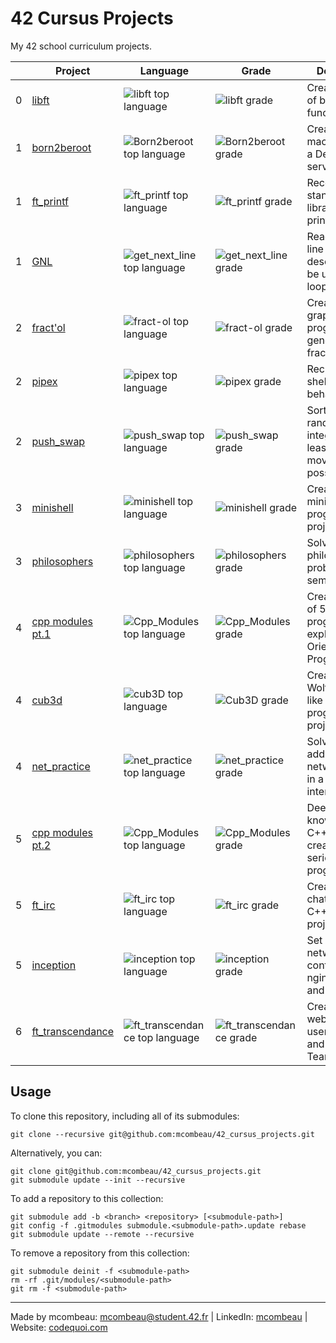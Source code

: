 # 42 Cursus Projects

My 42 school curriculum projects.

|     | Project                                                          | Language                                                                                                                  | Grade                                                                                              | Description                                                                     |
| --- | ---------------------------------------------------------------- | ------------------------------------------------------------------------------------------------------------------------- | -------------------------------------------------------------------------------------------------- | ------------------------------------------------------------------------------- |
| 0   | [libft](https://github.com/mcombeau/libft)                       | ![libft top language](https://img.shields.io/github/languages/top/mcombeau/libft?style=flat-square)                       | ![libft grade](https://img.shields.io/badge/:-125%25-success?style=flat-square&logo=42)            | Create a library of basic C functions.                                          |
| 1   | [born2beroot](https://github.com/mcombeau/Born2beroot)           | ![Born2beroot top language](https://img.shields.io/github/languages/top/mcombeau/Born2beroot?style=flat-square)           | ![Born2beroot grade](https://img.shields.io/badge/:-125%25-success?style=flat-square&logo=42)      | Create a virtual machine to host a Debian server.                               |
| 1   | [ft_printf](https://github.com/mcombeau/ft_printf)               | ![ft_printf top language](https://img.shields.io/github/languages/top/mcombeau/ft_printf?style=flat-square)               | ![ft_printf grade](https://img.shields.io/badge/:-125%25-success?style=flat-square&logo=42)        | Recode the standard C library function, printf.                                 |
| 1   | [GNL](https://github.com/mcombeau/get_next_line)                 | ![get_next_line top language](https://img.shields.io/github/languages/top/mcombeau/get_next_line?style=flat-square)       | ![get_next_line grade](https://img.shields.io/badge/:-125%25-success?style=flat-square&logo=42)    | Read a single line from a file descriptor, can be used in a loop.               |
| 2   | [fract'ol](https://github.com/mcombeau/fract-ol)                 | ![fract-ol top language](https://img.shields.io/github/languages/top/mcombeau/fract-ol?style=flat-square)                 | ![fract-ol grade](https://img.shields.io/badge/:-125%25-success?style=flat-square&logo=42)         | Create a graphical program to generate fractals.                                |
| 2   | [pipex](https://github.com/mcombeau/pipex)                       | ![pipex top language](https://img.shields.io/github/languages/top/mcombeau/pipex?style=flat-square)                       | ![pipex grade](https://img.shields.io/badge/:-118%25-success?style=flat-square&logo=42)            | Recreate the shell pipe behavior.                                               |
| 2   | [push_swap](https://github.com/mcombeau/push_swap)               | ![push_swap top language](https://img.shields.io/github/languages/top/mcombeau/push_swap?style=flat-square)               | ![push_swap grade](https://img.shields.io/badge/:-100%25-success?style=flat-square&logo=42)        | Sort a list of random integers in the least amount of moves possible.           |
| 3   | [minishell](https://github.com/mcombeau/minishell)               | ![minishell top language](https://img.shields.io/github/languages/top/mcombeau/minishell?style=flat-square)               | ![minishell grade](https://img.shields.io/badge/:-99%25-success?style=flat-square&logo=42)         | Create a minitature shell program. Team project.                                |
| 3   | [philosophers](https://github.com/mcombeau/philosophers)         | ![philosophers top language](https://img.shields.io/github/languages/top/mcombeau/philosophers?style=flat-square)         | ![philosophers grade](https://img.shields.io/badge/:-125%25-success?style=flat-square&logo=42)     | Solve the dining philosophers problem with semaphores.                          |
| 4   | [cpp modules pt.1](https://github.com/mcombeau/Cpp_Modules)      | ![Cpp_Modules top language](https://img.shields.io/github/languages/top/mcombeau/Cpp_Modules?style=flat-square)           | ![Cpp_Modules grade](https://img.shields.io/badge/:-100%25-success?style=flat-square&logo=42)      | Create a series of 5 small C++ programs to explore Object-Oriented Programming. |
| 4   | [cub3d](https://github.com/mcombeau/cub3D.git)                   | ![cub3D top language](https://img.shields.io/github/languages/top/mcombeau/cub3D?style=flat-square)                       | ![Cub3D grade](https://img.shields.io/badge/:-115%25-success?style=flat-square&logo=42)            | Create a Wolfenstein3D-like maze program. Team project.                         |
| 4   | [net_practice](https://github.com/mcombeau/net_practice)         | ![net_practice top language](https://img.shields.io/github/languages/top/mcombeau/net_practice?style=flat-square)         | ![net_practice grade](https://img.shields.io/badge/:-100%25-success?style=flat-square&logo=42)     | Solve IP addressing and network issues in a training interface.                 |
| 5   | [cpp modules pt.2](https://github.com/mcombeau/Cpp_Modules)      | ![Cpp_Modules top language](https://img.shields.io/github/languages/top/mcombeau/Cpp_Modules?style=flat-square)           | ![Cpp_Modules grade](https://img.shields.io/badge/:-100%25-success?style=flat-square&logo=42)      | Deepen knowledge of C++ by creating a series of small programs.                 |
| 5   | [ft_irc](https://github.com/mcombeau/ft_irc)                     | ![ft_irc top language](https://img.shields.io/github/languages/top/mcombeau/ft_irc?style=flat-square)                     | ![ft_irc grade](https://img.shields.io/badge/:-100%25-success?style=flat-square&logo=42)           | Create an IRC chat server in C++. Team project.                                 |
| 5   | [inception](https://github.com/mcombeau/inception)               | ![inception top language](https://img.shields.io/github/languages/top/mcombeau/inception?style=flat-square)               | ![inception grade](https://img.shields.io/badge/:-100%25-success?style=flat-square&logo=42)        | Set up a Docker network with containers for nginx, mariadb, and wordpress.      |
| 6   | [ft_transcendance](https://github.com/mcombeau/ft_transcendance) | ![ft_transcendance top language](https://img.shields.io/github/languages/top/mcombeau/ft_transcendance?style=flat-square) | ![ft_transcendance grade](https://img.shields.io/badge/:-100%25-success?style=flat-square&logo=42) | Create a website where users can chat and play pong. Team project.              |

## Usage

To clone this repository, including all of its submodules:

```shell
git clone --recursive git@github.com:mcombeau/42_cursus_projects.git
```

Alternatively, you can:

```shell
git clone git@github.com:mcombeau/42_cursus_projects.git
git submodule update --init --recursive
```

To add a repository to this collection:

```shell
git submodule add -b <branch> <repository> [<submodule-path>]
git config -f .gitmodules submodule.<submodule-path>.update rebase
git submodule update --remote --recursive
```

To remove a repository from this collection:

```shell
git submodule deinit -f <submodule-path>
rm -rf .git/modules/<submodule-path>
git rm -f <submodule-path>
```

---

Made by mcombeau: mcombeau@student.42.fr | LinkedIn: [mcombeau](https://www.linkedin.com/in/mia-combeau-86653420b/) | Website: [codequoi.com](https://www.codequoi.com)
